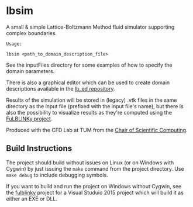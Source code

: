 # lbsim
A small &amp; simple Lattice-Boltzmann Method fluid simulator supporting complex boundaries. 

    Usage:
    
    lbsim <path_to_domain_description_file>

See the inputFiles directory for some examples of how to specify the domain parameters.

There is also a graphical editor which can be used to create domain descriptions available in the [lb_ed repository](https://github.com/noirb/lb_ed).

Results of the simulation will be stored in (legacy) .vtk files in the same directory as the input file (prefixed with the input file's name), but there is also the possibility to visualize results as they're computed using the [FuLBLINKy project](https://github.com/noirb/FuLBLINKy).

Produced with the CFD Lab at TUM from the [Chair of Scientific Computing](http://www5.in.tum.de/wiki/index.php/Home).

## Build Instructions

The project should build without issues on Linux (or on Windows with Cygwin) by just issuing the `make` command from the project directory. Use `make debug` to include debugging symbols.

If you want to build and run the project on Windows without Cygwin, see the [fulblinky](https://github.com/noirb/FuLBLINKy) project for a Visual Studuio 2015 project which will build it as either an EXE or DLL.
